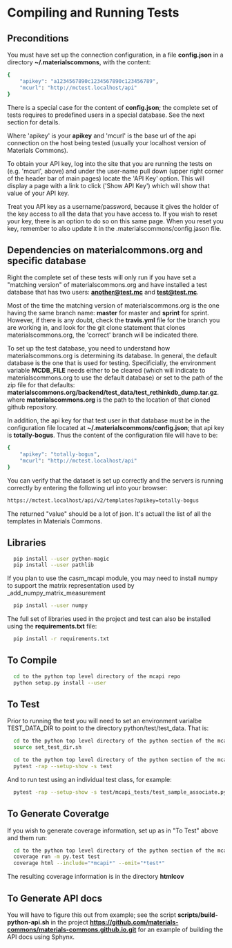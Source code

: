 Compiling and Running Tests
===========================

Preconditions
-------------

You must have set up the connection configuration, in a file **config.json**
in a directory **~/.materialscommons**, with the content:
```bash
{
    "apikey": "a1234567890c1234567890c123456789",
    "mcurl": "http://mctest.localhost/api"
}
```

There is a special case for the content of **config.json**; the complete
set of tests requires to predefined users in a special database.
See the next section for details.

Where 'apikey' is your **apikey** and 'mcurl' is the base url of the
api connection on the host being tested (usually your localhost version
of Materials Commons).

To obtain your API key, log into the site that you are running the tests on
(e.g. 'mcurl', above) and under the user-name pull down (upper right corner
of the header bar of main pages) locate the 'API Key' option. This will display a page
with a link to click ('Show API Key') which will show that value of your API key.

Treat you API key as a username/password, because it gives the holder of the key
access to all the data that you have access to. If you wish to reset your key,
there is an option to do so on this same page. When you reset you key, remember to
also update it in the .materialscommons/config.jason file.

Dependencies on materialcommons.org and specific database
---------------------------------------------------------

Right the complete set of these tests will only run if you have set 
a "matching version" of materialscommons.org
and have installed a test database that has two users: **another@test.mc** and **test@test.mc**.

Most of the time the matching version of materialscommons.org is the one having the same
branch name: **master** for master and **sprint** for sprint. However, if there is any doubt,
check the **travis.yml** file for the branch you are working in, and look for the git clone
statement that clones materialscommons.org, the 'correct' branch will be indicated there.

To set up the test database, you need to understand how materialscommons.org is determining
its database. In general, the default database is the one that is used for testing.
Specificially, the environment variable **MCDB_FILE** needs either to be cleared (which
will indicate to materialscommons.org to use the default database) or set to the path of
the zip file for that defaults: **materialscommons.org/backend/test_data/test_rethinkdb_dump.tar.gz**.
where **materialscommons.org** is the path to the location of that cloned github repository.
 
In addition, the api key for that test user in that database must be in the configuration file
located at **~/.materialscommons/config.json**; that api key is **totally-bogus**. Thus the
content of the configuration file will have to be:
```bash
{
    "apikey": "totally-bogus",
    "mcurl": "http://mctest.localhost/api"
}
```

You can verify that the dataset is set up correctly and the servers is running correctly by
entering the following url into your browser:
```html
https://mctest.localhost/api/v2/templates?apikey=totally-bogus
```
The returned "value" should be a lot of json. It's actuall the list of all the templates in
Materials Commons.

Libraries
---------
```bash
  pip install --user python-magic
  pip install --user pathlib
```

If you plan to use the casm_mcapi module, you may need to install numpy to support
the matrix representation used by _add_numpy_matrix_measurement
```bash
  pip install --user numpy
```

The full set of libraries used in the project and test can also be
installed using the **requirements.txt** file:
```bash
  pip install -r requirements.txt
```

To Compile
----------

```bash
  cd to the python top level directory of the mcapi repo
  python setup.py install --user
```

To Test
-------

Prior to running the test you will need to set an environment varialbe TEST_DATA_DIR
to point to the directory python/test/test_data. That is:
```bash
  cd to the python top level directory of the python section of the mcapi repo
  source set_test_dir.sh
```

```bash
  cd to the python top level directory of the python section of the mcapi repo
  pytest -rap --setup-show -s test
```

And to run test using an individual test class, for example:
```bash
  pytest -rap --setup-show -s test/mcapi_tests/test_sample_associate.py::TestSampleAssociate  
```

To Generate Coveratge
---------------------

If you wish to generate coverage information, set up as in "To Test" above and them run:
```bash
  cd to the python top level directory of the python section of the mcapi repo
  coverage run -m py.test test
  coverage html --include="*mcapi*" --omit="*test*"
```
The resulting coverage information is in the directory **htmlcov**

To Generate API docs
---------------------

You will have to figure this out from example; see the script **scripts/build-python-api.sh** 
in the project **https://github.com/materials-commons/materials-commons.github.io.git** for an
example of building the API docs using Sphynx.